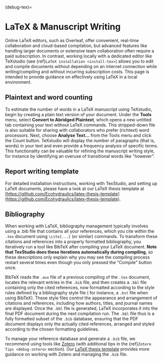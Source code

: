 (debug-tex)=
# LaTeX & Manuscript Writing

Online LaTeX editors, such as Overleaf, offer convenient, real-time collaboration and cloud-based compilation, but advanced features like handling larger documents or extensive team collaboration often require a paid subscription. In contrast, working locally with a dedicated editor like TeXstudio (see {ref}`LaTeX installation <install-tex>`) allows you to edit and compile documents without depending on an internet connection while writing/compiling and without incurring subscription costs. This page is intended to provide guidance on effectively using LaTeX in a local environment.


## Plaintext and word counting

To estimate the number of words in a LaTeX manuscript using TeXstudio, begin by creating a plain text version of your document. Under the **Tools** menu, select **Convert to Abridged Plaintext**, which opens a new untitled tab containing your text without LaTeX commands. This stripped-down file is also suitable for sharing with collaborators who prefer (richtext) word processors. Next, choose **Analyse Text...** from the Tools menu and click the Count button. TeXstudio will display the number of paragraphs (that is, words) in your text and even provide a frequency analysis of specific terms. This functionality can be valuable for refining the manuscript writing style, for instance by identifying an overuse of transitional words like "however".


## Report writing template

For detailed installation instructions, working with TexStudio, and setting up LaTeX documents, please have a look at our LaTeX thesis template at [https://github.com/Ecohydraulics/latex-thesis-template](https://github.com/Ecohydraulics/latex-thesis-template).

## Bibliography

When working with LaTeX, bibliography management typically involves using a .bib file that contains all your references, which you cite within the `.tex` document using `\cite{...}` (or similar) commands. To transform these citations and references into a properly formatted bibliography, you iteratively run a tool like BibTeX after compiling your LaTeX document. **Note that TexStudio does these iterations automatically during compiling**, so these descriptions only explain why you may see the compiling process restart several times even though you only pressed the "Compile" button once.

BibTeX reads the `.aux` file of a previous compiling of the `.tex` document, locates the relevant entries in the `.bib` file, and then creates a `.bbl` file containing only the cited references, now formatted according to the style rules defined by a bibliography style file ( for instance, a `.bst` file when using BibTeX). These style files control the appearance and arrangement of citations and references, including how authors, titles, and journal names are displayed. Once the `.bbl` file is generated, LaTeX incorporates it into the final PDF document during the next compilation run. The `.bbl` file thus is a fully formatted subset of the `.bib` database, ensuring that the PDF document displays only the actually cited references, arranged and styled according to the chosen formatting guidelines.

To manage your reference database and generate a `.bib` file, we recommend using tools like [Zotero](https://www.zotero.org/) (with additional tips in the {ref}`Zotero Tips <debug-zotero>` section). Our [LaTeX thesis template](https://github.com/Ecohydraulics/latex-thesis-template) provides more guidance on working with Zotero and managing the `.bib` file.
